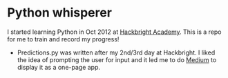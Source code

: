 Python whisperer
================

I started learning Python in Oct 2012 at <a href="http://hackbrightacademy.com">Hackbright Academy</a>.
This is a repo for me to train and record my progress!

* Predictions.py was written after my 2nd/3rd day at Hackbright. I liked the idea of prompting the user for input and it led me to do <a href="https://mediumapp.herokuapp.com">Medium</a> to display it as a one-page app.
